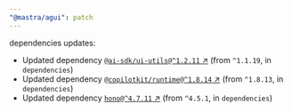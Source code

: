 ```yaml
---
"@mastra/agui": patch
---
```

dependencies updates:
  - Updated dependency [`@ai-sdk/ui-utils@^1.2.11` ↗︎](https://www.npmjs.com/package/@ai-sdk/ui-utils/v/1.2.11) (from `^1.1.19`, in `dependencies`)
  - Updated dependency [`@copilotkit/runtime@^1.8.14` ↗︎](https://www.npmjs.com/package/@copilotkit/runtime/v/1.8.14) (from `^1.8.13`, in `dependencies`)
  - Updated dependency [`hono@^4.7.11` ↗︎](https://www.npmjs.com/package/hono/v/4.7.11) (from `^4.5.1`, in `dependencies`)
